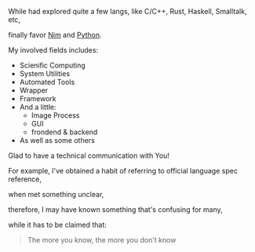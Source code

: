 
While had explored quite a few langs, like
C/C++, Rust, Haskell, Smalltalk, etc,

finally favor
[Nim][nim-web] 
and [Python][py-web].

[nim-web]: https://nim-lang.org
[py-web]: https://www.python.org

My involved fields includes:

- Scienific Computing
- System Utilities
- Automated Tools
- Wrapper
- Framework
- And a little:
  - Image Process
  - GUI
  - frondend & backend
- As well as some others

Glad to have a technical communication with You!

For example, I've obtained a habit of referring to official language spec reference,

when met something unclear,

therefore, I may have known something that's confusing for many,

while it has to be claimed that:

> The more you know, the more you don't know
